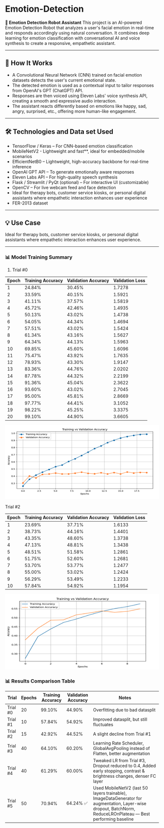 # Emotion-Detection

**🤖 Emotion Detection Robot Assistant** This project is an AI-powered Emotion Detection Robot that analyzes a user's facial emotion in real-time and responds accordingly using natural conversation. It combines deep learning for emotion classification with conversational AI and voice synthesis to create a responsive, empathetic assistant.

-----
## 🧠 How It Works

- A Convolutional Neural Network (CNN) trained on facial emotion datasets detects the user's current emotional state.
- The detected emotion is used as a contextual input to tailor responses from OpenAI's GPT (ChatGPT) API.
- Responses are then voiced using Eleven Labs' voice synthesis API, creating a smooth and expressive audio interaction.
- The assistant reacts differently based on emotions like happy, sad, angry, surprised, etc., offering more human-like engagement.

-----

## 🛠️ Technologies and Data set Used

- TensorFlow / Keras – For CNN-based emotion classification
- MobileNetV2 - Lightweight and fast**, ideal for embedded/mobile scenarios
- EfficientNetB0 – Lightweight, high-accuracy backbone for real-time inference
- OpenAI GPT API – To generate emotionally aware responses
- Eleven Labs API – For high-quality speech synthesis
- Flask / Streamlit / PyQt (optional) – For interactive UI (customizable)
- OpenCV – For live webcam feed and face detection
- Ideal for therapy bots, customer service kiosks, or personal digital assistants where empathetic interaction enhances user experience
- FER-2013 dataset

----

## 💡 Use Case

Ideal for therapy bots, customer service kiosks, or personal digital assistants where empathetic interaction enhances user experience.

----

### 📊 Model Training Summary

1. Trial #0

| Epoch | Training Accuracy | Validation Accuracy | Validation Loss |
|-------|-------------------|---------------------|-----------------|
| 1     | 24.84%            | 30.45%              | 1.7278          |
| 2     | 33.59%            | 40.15%              | 1.5921          |
| 3     | 41.11%            | 37.57%              | 1.5819          |
| 4     | 45.72%            | 42.46%              | 1.4935          |
| 5     | 50.13%            | 43.02%              | 1.4738          |
| 6     | 54.05%            | 44.34%              | 1.4694          |
| 7     | 57.51%            | 43.02%              | 1.5424          |
| 8     | 61.34%            | 43.16%              | 1.5627          |
| 9     | 64.34%            | 44.13%              | 1.5963          |
| 10    | 69.85%            | 45.60%              | 1.6096          |
| 11    | 75.47%            | 43.92%              | 1.7635          |
| 12    | 78.93%            | 43.30%              | 1.9147          |
| 13    | 83.36%            | 44.76%              | 2.0202          |
| 14    | 87.78%            | 44.32%              | 2.2199          |
| 15    | 91.36%            | 45.04%              | 2.3622          |
| 16    | 93.60%            | 43.02%              | 2.7045          |
| 17    | 95.00%            | 45.81%              | 2.8669          |
| 18    | 97.77%            | 44.41%              | 3.1052          |
| 19    | 98.22%            | 45.25%              | 3.3375          |
| 20    | 99.10%            | 44.90%              | 3.6605          |


![Trial 0](yh/Trial_0.png)


Trial #2

| Epoch | Training Accuracy | Validation Accuracy | Validation Loss |
|-------|-------------------|---------------------|-----------------|
| 1     | 23.69%            | 37.71%              | 1.6133          |
| 2     | 38.73%            | 44.16%              | 1.4401          |
| 3     | 43.35%            | 48.60%              | 1.3738          |
| 4     | 47.13%            | 48.81%              | 1.3438          |
| 5     | 48.51%            | 51.58%              | 1.2861          |
| 6     | 51.75%            | 52.60%              | 1.2681          |
| 7     | 53.70%            | 53.77%              | 1.2477          |
| 8     | 55.00%            | 53.02%              | 1.2424          |
| 9     | 56.29%            | 53.49%              | 1.2233          |
| 10    | 57.84%            | 54.92%              | 1.1954          |

![Trial 1](yh/Trial_1.png)


### 📊 Results Comparison Table

| Trial     | Epochs | Training Accuracy | Validation Accuracy | Notes |
|-----------|--------|-------------------|----------------------|-------|
| Trial #0  | 20     | 99.10%            | 44.90%               | Overfitting due to bad datasplit |
| Trial #1  | 10     | 57.84%            | 54.92%               | Improved datasplit, but still fluctuates |
| Trial #2  | 15     | 42.92%            | 44.52%               | A slight decline from Trial #1 |
| Trial #3  | 40     | 64.10%            | 60.20%               | Learning Rate Scheduler, GlobalAvgPooling instead of Flatten, better augmentation |
| Trial #4  | 40     | 61.29%            | 60.00%               | Tweaked LR from Trial #3, Dropout reduced to 0.4, Added early stopping, contrast & brightness changes, denser FC layer |
| Trial #5  | 50     | 70.94%            | 64.24% ✅             | Used MobileNetV2 (last 50 layers trainable), ImageDataGenerator for augmentation, Layer-wise dropout, BatchNorm, ReduceLROnPlateau — Best performing baseline |





